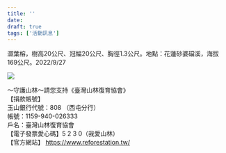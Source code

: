 ```yaml
---
title: ''
date: 
draft: true
tags: ['活動訊息']
---
```


澀葉榕，樹高20公尺、冠幅20公尺、胸徑1.3公尺。地點：花蓮砂婆礑溪，海拔169公尺。2022/9/27

![](https://www.reforestation.tw/wp-content/uploads/2022/11/0EF2F17C-DCAC-4CE7-BA8E-65222433550A.jpeg)

～守護山林～請您支持《臺灣山林復育協會》  
【捐款帳號】  
玉山銀行代號：808 （西屯分行）  
帳號：1159-940-026333  
戶名：臺灣山林復育協會  
【電子發票愛心碼】5 2 3 0（我愛山林）  
【官方網站】 https://www.reforestation.tw/